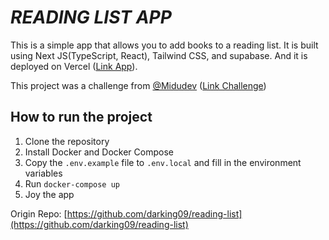 ***READING LIST APP***
======================
This is a simple app that allows you to add books to a reading list. It is built using Next JS(TypeScript, React), Tailwind CSS, and supabase. And it is deployed on Vercel ([Link App](https://reading-list-3li3g86ia-darking09.vercel.app/)).

This project was a challenge from [@Midudev](https://github.com/midudev) ([Link Challenge](https://github.com/midudev/pruebas-tecnicas))

## How to run the project

1. Clone the repository
2. Install Docker and Docker Compose
3. Copy the `.env.example` file to `.env.local` and fill in the environment variables
4. Run `docker-compose up`
5. Joy the app

Origin Repo: [https://github.com/darking09/reading-list](https://github.com/darking09/reading-list)
